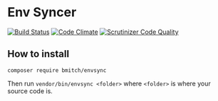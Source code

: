 # Env Syncer #
[![Build Status](https://travis-ci.org/bmitch/envsync.svg?branch=master)](https://travis-ci.org/bmitch/envsync)
[![Code Climate](https://codeclimate.com/github/bmitch/envsync/badges/gpa.svg)](https://codeclimate.com/github/bmitch/envsync)
[![Scrutinizer Code Quality](https://scrutinizer-ci.com/g/bmitch/envsync/badges/quality-score.png?b=master)](https://scrutinizer-ci.com/g/bmitch/envsync/?branch=master)

## How to install ##

`composer require bmitch/envsync`

Then run `vendor/bin/envsync <folder>` where `<folder>` is where your source code is.
